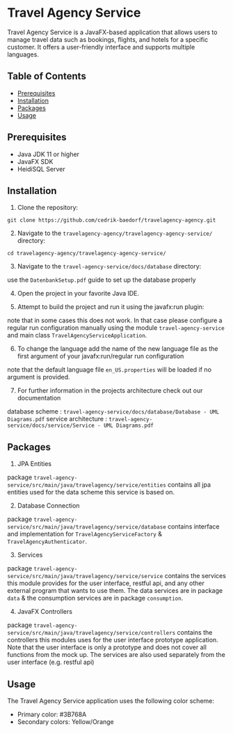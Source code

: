 # Travel Agency Service

Travel Agency Service is a JavaFX-based application that allows users to manage travel data such as bookings, flights, and hotels for a specific customer. It offers a user-friendly interface and supports multiple languages.

## Table of Contents

- [Prerequisites](#prerequisites)
- [Installation](#installation)
- [Packages](#packages)
- [Usage](#usage)

## Prerequisites

- Java JDK 11 or higher
- JavaFX SDK
- HeidiSQL Server

## Installation

1. Clone the repository:

```
git clone https://github.com/cedrik-baedorf/travelagency-agency.git
```

2. Navigate to the `travelagency-agency/travelagency-agency-service/` directory:

```
cd travelagency-agency/travelagency-agency-service/
```

3. Navigate to the `travel-agency-service/docs/database` directory:

use the `DatenbankSetup.pdf` guide to set up the database properly

4. Open the project in your favorite Java IDE.

5. Attempt to build the project and run it using the javafx:run plugin:

note that in some cases this does not work. In that case please configure a regular run configuration manually using the
module `travel-agency-service` and main class `TravelAgencyServiceApplication`.

6. To change the language add the name of the new language file as the first argument of your javafx:run/regular run configuration

note that the default language file `en_US.properties` will be loaded if no argument is provided.

7. For further information in the projects architecture check out our documentation

database scheme : `travel-agency-service/docs/database/Database - UML Diagrams.pdf`
service architecture : `travel-agency-service/docs/service/Service - UML Diagrams.pdf`

## Packages

1. JPA Entities

package `travel-agency-service/src/main/java/travelagency/service/entities` contains all jpa entities used for the
data scheme this service is based on.

2. Database Connection

package `travel-agency-service/src/main/java/travelagency/service/database` contains interface and implementation for
`TravelAgencyServiceFactory` & `TravelAgencyAuthenticator`.

3. Services

package `travel-agency-service/src/main/java/travelagency/service/service` contains the services this module provides for the user interface,
restful api, and any other external program that wants to use them.
The data services are in package `data` & the consumption services are in package `consumption`.

4. JavaFX Controllers

package `travel-agency-service/src/main/java/travelagency/service/controllers` contains the controllers this modules uses for the
user interface prototype application.
Note that the user interface is only a prototype and does not cover all functions from the mock up.
The services are also used separately from the user interface (e.g. restful api)

## Usage

The Travel Agency Service application uses the following color scheme:

- Primary color: #3B768A
- Secondary colors: Yellow/Orange

